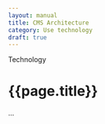 ```yaml
---
layout: manual
title: CMS Architecture
category: Use technology
draft: true
---
```


Technology

# {{page.title}}

...